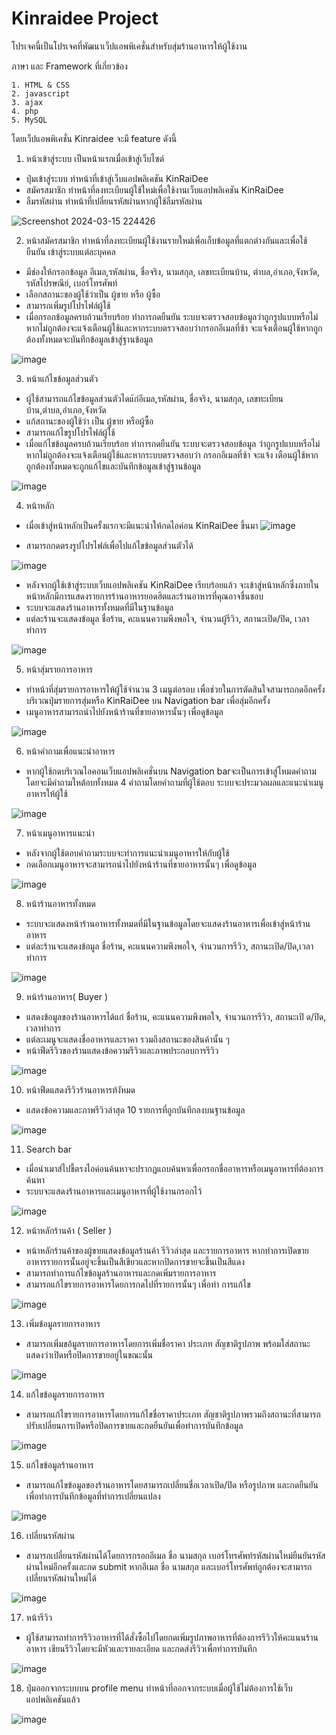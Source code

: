 
# Kinraidee Project

โปรเจคนี้เป็นโปรเจคที่พัฒนาเว็ปแอพพิเคชั่นสำหรับสุ่มร้านอาหารให้ผู้ใช้งาน

ภาษา และ Framework ที่เกี่ยวข้อง

    1. HTML & CSS
    2. javascript
    3. ajax
    4. php
    5. MySQL

โดยเว็ปแอพพิเคชั่น Kinraidee จะมี feature ดังนี้

1. หน้าเข้าสู่ระบบ เป็นหน้าแรกเมื่อเข้าสู่เว็บไซต์
- ปุ่มเข้าสู่ระบบ ทำหน้าที่เข้าสู่เว็บแอปพลิเคชัน KinRaiDee
- สมัครสมาชิก ทำหน้าที่ลงทะเบียนผู้ใช้ใหม่เพื่อใช้งานเว็บแอปพลิเคชัน KinRaiDee
- ลืมรหัสผ่าน ทำหน้าที่เปลี่ยนรหัสผ่านหากผู้ใช้ลืมรหัสผ่าน

![Screenshot 2024-03-15 224426](https://github.com/PUNNAz/Kinraidee/assets/148584383/1ac01016-bc01-44f4-ae89-40fd0bb95408)

2. หน้าสมัครสมาชิก ทำหน้าที่ลงทะเบียนผู้ใช้งานรายใหม่เพื่อเก็บข้อมูลที่แตกต่างกันและเพื่อใช้ยืนยัน
เข้าสู่ระบบแต่ละบุคคล
- มีช่องให้กรอกข้อมูล อีเมล,รหัสผ่าน, ชื่อจริง, นามสกุล, เลขทะเบียนบ้าน, ตำบล,อำเภอ,จังหวัด, รหัสไปรษณีย์, เบอร์โทรศัพท์
- เลือกสถานะของผู้ใช้ว่าเป็น ผู้ขาย หรือ ผู้ซื้อ
- สามารถเพิ่มรูปโปรไฟล์ผู้ใช้ 
- เมื่อกรอกข้อมูลครบถ้วนเรียบร้อย ทำการกดยืนยัน ระบบจะตรวจสอบข้อมูลว่าถูกรูปแบบหรือไม่หากไม่ถูกต้องจะแจ้งเตือนผู้ใช้และหากระบบตรวจสอบว่ากรอกอีเมลที่ซ้า จะแจ้งเตือนผู้ใช้หากถูกต้องทั้งหมดจะบันทึกข้อมูลเข้าสู่ฐานข้อมูล

![image](https://github.com/PUNNAz/Kinraidee/assets/148584383/7ee45433-aa7e-4304-b087-cb328dd16701)

3. หน้าแก้ไขข้อมูลส่วนตัว
- ผู้ใช้สามารถแก้ไขข้อมูลส่วนตัวไดแ้ก่อีเมล,รหัสผ่าน, ชื่อจริง, นามสกุล, เลขทะเบียนบ้าน,ตำบล,อำเภอ,จังหวัด
- แก้สถานะของผู้ใช้ว่า เป็น ผู้ขาย หรือผู้ซื้อ
- สามารถแก้ไขรูปโปรไฟล์ผู้ใช้
- เมื่อแก้ไขข้อมูลครบถ้วนเรียบร้อย ทำการกดยืนยัน ระบบจะตรวจสอบข้อมูล ว่าถูกรูปแบบหรือไม่หากไม่ถูกต้องจะแจ้งเตือนผู้ใช้และหากระบบตรวจสอบว่า กรอกอีเมลที่ซ้า จะแจ้ง
เตือนผู้ใช้หากถูกต้องทั้งหมดจะถูกแก้ไขและบันทึกข้อมูลเข้าสู่ฐานข้อมูล

![image](https://github.com/PUNNAz/Kinraidee/assets/148584383/ac918092-a880-468f-89ec-4587d4d60a19)

4. หน้าหลัก

- เมื่อเข้าสู่หน้าหลักเป็นครั้งแรกจะมีแนะนำให้กดไอค่อน KinRaiDee ขึ้นมา
![image](https://github.com/PUNNAz/Kinraidee/assets/148584383/8a3fd7dc-d3eb-48e0-9ad6-e26c3e8f7d07)

- สามารถกดตรงรูปโปรไฟล์เพื่อไปแก้ไขข้อมูลส่วนตัวได้

![image](https://github.com/PUNNAz/Kinraidee/assets/148584383/2f3f9671-1c4c-4695-b6ba-45d0e513d27e)

- หลังจากผู้ใช้เข้าสู่ระบบเว็บแอปพลิเคชัน KinRaiDee เรียบร้อยแล้ว จะเข้าสู่หน้าหลักซึ่งภายใน
หน้าหลักมีการแสดงรายการร้านอาหารยอดฮิตและร้านอาหารที่คุณอาจชื่นชอบ
- ระบบจะแสดงร้านอาหารทั้งหมดที่มีในฐานข้อมูล
- แต่ละร้านจะแสดงข้อมูล ชื่อร้าน, คะแนนความพึงพอใจ, จำนวนผู้รีวิว, สถานะเปิด/ปิด, เวลา
ทำการ

![image](https://github.com/PUNNAz/Kinraidee/assets/148584383/0816c355-76cf-46f7-8c2a-896dc116245c)

5. หน้าสุ่มรายการอาหาร
- ทำหน้าที่สุ่มรายการอาหารให้ผู้ใช้จำนวน 3 เมนูต่อรอบ เพื่อช่วยในการตัดสินใจสามารถกดอีกครั้งบริเวณปุ่มรายการสุ่มหรือ KinRaiDee บน Navigation bar เพื่อสุ่มอีกครั้ง
- เมนูอาหารสามารถนำไปยังหน้าร้านที่ขายอาหารนั้นๆ เพื่อดูข้อมูล

![image](https://github.com/PUNNAz/Kinraidee/assets/148584383/70d16e2a-33c5-4c27-bfb0-c2938ad57295)

6. หน้าคำถามเพื่อแนะนำอาหาร
- หากผู้ใช้กดบริเวณไอคอนเว็บแอปพลิเคชั่นบน Navigation barจะเป็นการเข้าสู่โหมดคำถามโดยจะมีคำถามใหต้อบทั้งหมด 4 คำถามโดยคำถามที่ผู้ใช้ตอบ ระบบจะประมวลผลและแนะนำเมนูอาหารให้ผู้ใช้

![image](https://github.com/PUNNAz/Kinraidee/assets/148584383/dba9e0fd-b0fe-445d-8fcc-0515cfbc6693)

7. หน้าเมนูอาหารแนะนำ
- หลังจากผู้ใช้ตอบคำถามระบบจะทำการแนะนำเมนูอาหารให้กับผู้ใช้
- กดเลือกเมนูอาหารจะสามารถนำไปยังหน้าร้านที่ขายอาหารนั้นๆ เพื่อดูข้อมูล

![image](https://github.com/PUNNAz/Kinraidee/assets/148584383/2b80d90f-5aee-4a6e-8393-f58360df9465)

8. หน้าร้านอาหารทั้งหมด
- ระบบจะแสดงหน้าร้านอาหารทั้งหมดที่มีในฐานข้อมูลโดยจะแสดงร้านอาหารเพื่อเข้าสู่หน้าร้านอาหาร
- แต่ละร้านจะแสดงข้อมูล ชื่อร้าน, คะแนนความพึงพอใจ, จำนวนการรีวิว, สถานะเปิด/ปิด,เวลาทำการ

![image](https://github.com/PUNNAz/Kinraidee/assets/148584383/24832a2c-f828-4e37-93b5-1926e5f636b5)

9. หน้าร้านอาหาร( Buyer )
- แสดงข้อมูลของร้านอาหารได้แก่ ชื่อร้าน, คะแนนความพึงพอใจ, จำนวนการรีวิว, สถานะเปิ ด/ปิด, เวลาทำการ
- แต่ละเมนูจะแสดงชื่ออาหารและราคา รวมถึงสถานะของสินค้านั้น ๆ
- หน้าฟีดรีวิวของร้านแสดงข้อความรีวิวและภาพประกอบการรีวิว

![image](https://github.com/PUNNAz/Kinraidee/assets/148584383/1d40bed6-a00c-4edf-bbf2-93009bef2d71)

10. หน้าฟีดแสดงรีวิวร้านอาหารท้งัหมด
- แสดงข้อความและภาพรีวิวล่าสุด 10 รายการที่ถูกบันทึกลงบนฐานข้อมูล

![image](https://github.com/PUNNAz/Kinraidee/assets/148584383/6b8f45d1-fef8-46ca-8c39-bb0adcb2fbb9)

11. Search bar
- เมื่อนำเมาส์ไปชี้ตรงไอค่อนค้นหาจะปรากฏแถบค้นหาเพื่อกรอกชื่ออาหารหรือเมนูอาหารที่ต้องการค้นหา
- ระบบจะแสดงร้านอาหารและเมนูอาหารที่ผู้ใช้งานกรอกไว้

![image](https://github.com/PUNNAz/Kinraidee/assets/148584383/734a0b06-db84-42cb-9751-ac4c7d00f8a8)

12.  หน้าหลักร้านค้า ( Seller )
- หน้าหลักร้านค้าของผู้ขายแสดงข้อมูลร้านค้า รีวิวล่าสุด และรายการอาหาร หากทำการเปิดขายอาหารรายการนั้นอยู่จะขึ้นเป็นสีเขียวและหากปิดการขายจะขึ้นเป็นสีแดง
- สามารถทำการแก้ไขข้อมูลร้านอาหารและกดเพิ่มรายการอาหาร
- สามารถแก้ไขรายการอาหารโดยการกดไปที่รายการนั้นๆ เพื่อทำ การแก้ไข

![image](https://github.com/PUNNAz/Kinraidee/assets/148584383/54c47384-5269-4422-a8ff-b891f7c7489f)

13. เพิ่มข้อมูลรายการอาหาร
- สามารถเพิ่มขอ้มูลรายการอาหารโดยการเพิ่มชื่อราคา ประเภท สัญชาติรูปภาพ พร้อมใส่สถานะแสดงว่าเปิดหรือปิดการขายอยู่ในขณะนั้น

![image](https://github.com/PUNNAz/Kinraidee/assets/148584383/03f97cde-39e4-4600-b43e-43f6e62cdfb7)

14. แก้ไขข้อมูลรายการอาหาร
- สามารถแก้ไขรายการอาหารโดยการแก้ไขชื่อราคาประเภท สัญชาติรูปภาพรวมถึงสถานะที่สามารถปรับเปลี่ยนการเปิดหรือปิดการขายและกดยืนยันเพื่อทำการบันทึกข้อมูล

![image](https://github.com/PUNNAz/Kinraidee/assets/148584383/3acbaaac-30db-4272-9b70-cf449d71c9f3)

15. แก้ไขข้อมูลร้านอาหาร
- สามารถแก้ไขข้อมูลของร้านอาหารโดยสามารถเปลี่ยนชื่อเวลาเปิด/ปิด หรือรูปภาพ และกดยืนยันเพื่อทำการบันทึกข้อมูลที่ทำการเปลี่ยนแปลง

![image](https://github.com/PUNNAz/Kinraidee/assets/148584383/ebc68b84-5458-4b35-8061-bbee69ecbc84)

16. เปลี่ยนรหัสผ่าน
- สามารถเปลี่ยนรหัสผ่านได้โดยการกรอกอีเมล ชื่อ นามสกุล เบอร์โทรศัพท์รหัสผ่านใหม่ยืนยันรหัสผ่านใหม่อีกครั้งและกด submit หากอีเมล ชื่อ นามสกุล และเบอร์โทรศัพท์ถูกต้องจะสามารถเปลี่ยนรหัสผ่านใหม่ได้

![image](https://github.com/PUNNAz/Kinraidee/assets/148584383/ac98cdaa-c19e-4ed2-b34d-b13b61379385)

17. หน้ารีวิว
- ผู้ใช้สามารถทำการรีวิวอาหารที่ได้สั่งซื้อไปโดยกดเพิ่มรูปภาพอาหารที่ต้องการรีวิวให้คะแนนร้านอาหาร เขียนรีวิวโดยจะมีหัวและรายละเอียด และกดส่งรีวิวเพื่อทำการบันทึก

![image](https://github.com/PUNNAz/Kinraidee/assets/148584383/4808a55e-da1e-461d-8053-a02a79959252)

18. ปุ่มออกจากระบบบน profile menu ทำหน้าที่ออกจากระบบเมื่อผู้ใช้ไม่ต้องการใช้เว็บแอปพลิเคชันแล้ว

![image](https://github.com/PUNNAz/Kinraidee/assets/148584383/2ffc7029-ed1e-4f41-ac5a-942815c072cd)
